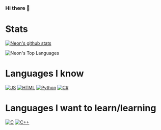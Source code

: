 ### Hi there 👋

<!--
**Ne10-Neon/Ne10-Neon** is a ✨ _special_ ✨ repository because its `README.md` (this file) appears on your GitHub profile.

Here are some ideas to get you started:

- 🔭 I’m currently working on ...
- 🌱 I’m currently learning ...
- 👯 I’m looking to collaborate on ...
- 🤔 I’m looking for help with ...
- 💬 Ask me about ...
- 📫 How to reach me: ...
- 😄 Pronouns: ...
- ⚡ Fun fact: ...
-->

# Stats

[![Neon's github stats](https://github-readme-stats.vercel.app/api?username=NotNeonDEV)](https://github.com/anuraghazra/github-readme-stats)

![Neon's Top Languages](https://github-readme-stats.vercel.app/api/top-langs/?username=NotNeonDEV&theme=dark)


# Languages I know

[![JS](https://img.shields.io/badge/javascript%20-%23323330.svg?&style=for-the-badge&logo=javascript&logoColor=yellow)]()
[![HTML](https://img.shields.io/badge/HTML%20-%23143548.svg?&style=for-the-badge&logo=html&logoColor=red)]()
[![Python](https://img.shields.io/badge/python%20-%23143548.svg?&style=for-the-badge&logo=python&logoColor=white)]()
[![C#](https://img.shields.io/badge/CSharp%20-%23143548.svg?&style=for-the-badge&logo=CSharp&logoColor=purple)]()


# Languages I want to learn/learning
[![C](https://img.shields.io/badge/C%20-%23143548.svg?&style=for-the-badge&logo=C&logoColor=purple)]()
[![C++](https://img.shields.io/badge/C++%20-%23143548.svg?&style=for-the-badge&logo=Cplusplus&logoColor=green)]()
